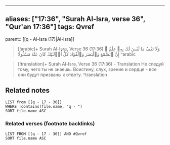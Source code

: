 
---
aliases: ["17:36", "Surah Al-Isra, verse 36", "Qur'an 17:36"]
tags: Qvref
---

parent:: [[q - Al-Isra (17)|Al-Isra]]

> [!arabic]+ Surah Al-Isra, Verse 36 (17:36)
> <span class="quran-arabic">وَلَا تَقْفُ مَا لَيْسَ لَكَ بِهِۦ عِلْمٌ ۚ إِنَّ ٱلسَّمْعَ وَٱلْبَصَرَ وَٱلْفُؤَادَ كُلُّ أُو۟لَـٰٓئِكَ كَانَ عَنْهُ مَسْـُٔولًا</span>
^arabic

> [!translation]+ Surah Al-Isra, Verse 36 (17:36) - Translation
> Не следуй тому, чего ты не знаешь. Воистину, слух, зрение и сердце - все они будут призваны к ответу.
^translation



## Related notes
```dataview
LIST from [[q - 17 - 36]]
WHERE !contains(file.name, "q - ")
SORT file.name ASC
```

### Related verses (footnote backlinks)
```dataview
LIST FROM [[q - 17 - 36]] AND #Qvref
SORT file.name ASC
```

